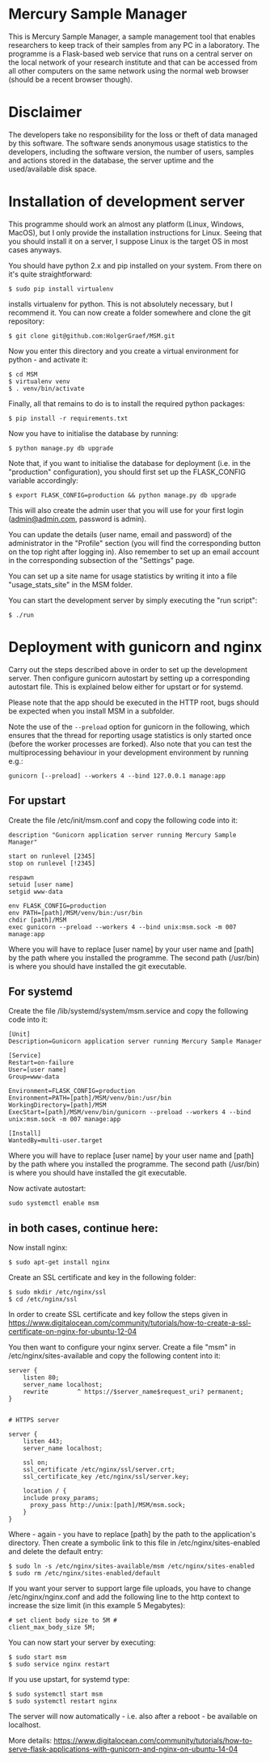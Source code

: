 # Mercury Sample Manager

This is Mercury Sample Manager, a sample management tool that enables researchers
to keep track of their samples from any PC in a laboratory. The programme is a Flask-based web service that runs on a
central server on the local network of your research institute and that can be accessed from all other computers on the
same network using the normal web browser (should be a recent browser though).

# Disclaimer

The developers take no responsibility for the loss or theft of data managed by this software.
The software sends anonymous usage statistics to the developers, including the software version, the number of users,
samples and actions stored in the database, the server uptime and the used/available disk space.

# Installation of development server

This programme should work an almost any platform (Linux, Windows, MacOS), but I only provide the installation
instructions for Linux. Seeing that you should install it on a server, I suppose Linux is the target OS in most
cases anyways.

You should have python 2.x and pip installed on your system. From there on it's quite straightforward:

    $ sudo pip install virtualenv

installs virtualenv for python. This is not absolutely necessary, but I recommend it. You can now create a folder somewhere
and clone the git repository:

    $ git clone git@github.com:HolgerGraef/MSM.git

Now you enter this directory and you create a virtual environment for python - and activate it:

    $ cd MSM
    $ virtualenv venv
    $ . venv/bin/activate

Finally, all that remains to do is to install the required python packages:

    $ pip install -r requirements.txt
    
Now you have to initialise the database by running:

    $ python manage.py db upgrade
    
Note that, if you want to initialise the database for deployment (i.e. in the "production" configuration), you should
first set up the FLASK_CONFIG variable accordingly:

    $ export FLASK_CONFIG=production && python manage.py db upgrade

This will also create the admin user that you will use for your first login (admin@admin.com, password is admin).

You can update the details (user name, email and password) of the administrator in the "Profile" section (you will find the corresponding button on the top right after logging in). Also remember to set up an email account in the corresponding subsection of the "Settings" page.

You can set up a site name for usage statistics by writing it into a file "usage_stats_site" in the MSM folder.

You can start the development server by simply executing the "run script":

    $ ./run

# Deployment with gunicorn and nginx

Carry out the steps described above in order to set up the development server. Then configure gunicorn autostart
by setting up a corresponding autostart file. This is explained below either for upstart or for systemd.

Please note that the app should be executed in the HTTP root, bugs should be expected when you install MSM in a
subfolder.

Note the use of the `--preload` option for gunicorn in the following, which ensures that the thread for reporting
usage statistics is only started once (before the worker processes are forked). Also note that you can test the
multiprocessing behaviour in your development environment by running e.g.:

    gunicorn [--preload] --workers 4 --bind 127.0.0.1 manage:app 

## For upstart

Create the file /etc/init/msm.conf and copy the following code into it:
 
    description "Gunicorn application server running Mercury Sample Manager"
    
    start on runlevel [2345]
    stop on runlevel [!2345]
    
    respawn
    setuid [user name]
    setgid www-data
    
    env FLASK_CONFIG=production
    env PATH=[path]/MSM/venv/bin:/usr/bin
    chdir [path]/MSM
    exec gunicorn --preload --workers 4 --bind unix:msm.sock -m 007 manage:app

Where you will have to replace [user name] by your user name and [path] by the path where you installed the programme. The second path (/usr/bin) is where you should have installed the git executable.

## For systemd

Create the file /lib/systemd/system/msm.service and copy the following code into it:

    [Unit]
    Description=Gunicorn application server running Mercury Sample Manager

    [Service]
    Restart=on-failure
    User=[user name]
    Group=www-data

    Environment=FLASK_CONFIG=production
    Environment=PATH=[path]/MSM/venv/bin:/usr/bin
    WorkingDirectory=[path]/MSM
    ExecStart=[path]/MSM/venv/bin/gunicorn --preload --workers 4 --bind unix:msm.sock -m 007 manage:app

    [Install]
    WantedBy=multi-user.target

Where you will have to replace [user name] by your user name and [path] by the path where you installed the programme. The second path (/usr/bin) is where you should have installed the git executable.

Now activate autostart:

    sudo systemctl enable msm

## in both cases, continue here:

Now install nginx:

    $ sudo apt-get install nginx

Create an SSL certificate and key in the following folder:

    $ sudo mkdir /etc/nginx/ssl
    $ cd /etc/nginx/ssl

In order to create SSL certificate and key follow the steps given in https://www.digitalocean.com/community/tutorials/how-to-create-a-ssl-certificate-on-nginx-for-ubuntu-12-04

You then want to configure your nginx server. Create a file "msm" in /etc/nginx/sites-available and copy the following content into it:

    server {
        listen 80;
        server_name localhost;
        rewrite        ^ https://$server_name$request_uri? permanent;
    }
    
    
    # HTTPS server
    
    server {
        listen 443;
        server_name localhost;
    
        ssl on;
        ssl_certificate /etc/nginx/ssl/server.crt;
        ssl_certificate_key /etc/nginx/ssl/server.key;
    
        location / {
        include proxy_params;
          proxy_pass http://unix:[path]/MSM/msm.sock;
        }
    }

Where - again - you have to replace [path] by the path to the application's directory. Then create a symbolic link to
this file in /etc/nginx/sites-enabled and delete the default entry:

    $ sudo ln -s /etc/nginx/sites-available/msm /etc/nginx/sites-enabled
    $ sudo rm /etc/nginx/sites-enabled/default

If you want your server to support large file uploads, you have to change /etc/nginx/nginx.conf and add the following
line to the http context to increase the size limit (in this example 5 Megabytes):

    # set client body size to 5M #
    client_max_body_size 5M;

You can now start your server by executing:
 
    $ sudo start msm
    $ sudo service nginx restart
    
If you use upstart, for systemd type:

    $ sudo systemctl start msm
    $ sudo systemctl restart nginx

The server will now automatically - i.e. also after a reboot - be available on localhost.

More details: https://www.digitalocean.com/community/tutorials/how-to-serve-flask-applications-with-gunicorn-and-nginx-on-ubuntu-14-04
